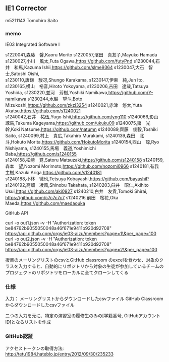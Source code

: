 ## IE1 Corrector
m5211143 Tomohiro Saito

### memo
IE03 Integrated Software I

s1220041,森藤　馨,Kaoru Morito
s1220057,濱田　真友子,Mayuko Hamada
s1230027,小川　風太,Futa Ogawa,https://github.com/futyPnd
s1230044,石井　和馬,Kazuma Ishii,https://github.com/slme9364
s1230047,大石　智士,Satoshi Oishi,			
s1230110,唐鎌　駿冴,Shungo Karakama,
s1230147,伊東　純,Jun Ito,
s1230165,横山　裕音,Hiroto Yokoyama,
s1230206,吉田　達哉,Tatsuya Yoshida,
s1230220,並河　芳樹,Yoshiki Namikawa,https://github.com/Y-namikawa
s1230244,水越　望斗,Boto Mizukoshi,https://github.com/zkzi3254
s1240021,赤津　悠太,Yuta Akatsu,https://github.com/s1240021  
s1240042,石井　祐伍,Yugo Ishii,https://github.com/yng110
s1240066,影山　琢馬,Takuma Kageyama,https://github.com/ukuku09
s1240075,棗　光幹,Koki Natsume,https://github.com/natumn
s1240089,齊藤　俊毅,Toshiki Saito,
s1240099,村上　貴広,Takahiro Murakami,
s1240139,森田　北斗,Hokuto Morita,https://github.com/HokutoMorita
s1240154,西山　諒,Ryo Nishiyama,
s1240155,馬場　義道,Yoshimichi Baba,https://github.com/s1240155  
s1240158,松﨑　覚,Satoru Matsuzaki,https://github.com/s1240158
s1240159,森本　望,Nozomi Morimoto,https://github.com/nozomi0966
s1240181,有我　主樹,Kazuki Ariga,https://github.com/s1240181   
s1240188,小林　徹也,Tetsuya Kobayashi,https://github.com/bayashiP
s1240192,高畑　凌風,Shinobu Takahata,
s1240203,臼井　昭仁,Akihito Usui,https://github.com/aki0927
s1240210,白井　友貴,Tomoki Shirai,	https://github.com/c7c7c7c7
s1240216,前田　桜花,Oka Maeda,https://github.com/maedaouka

GitHub API

curl -o out1.json -v -H "Authorization: token be84762b9055050048a46f671e9411b920d92708" https://api.github.com/orgs/ie03-aizu/members?page=1\&per_page=100
curl -o out2.json -v -H "Authorization: token be84762b9055050048a46f671e9411b920d92708" https://api.github.com/orgs/ie03-aizu/members?page=2\&per_page=100

授業のメーリングリストのcsvとGitHub classroom のexcelを食わせ、対象のクラスを入力すると、自動的にリポジトリから対象の生徒が参加しているチームのプロジェクトのリポジトリをローカルに全てクローンしてくる

### 仕様
入力：
メーリングリストからダウンロードしたcsvファイル
GitHub Classroomからダウンロードしたcsvファイル

二つの入力を元に、特定の演習室の履修生のみの[学籍番号, GitHubアカウントID]となるリストを作成

### GitHub認証
アクセストークンの取得方法:
http://tetu1984.hateblo.jp/entry/2012/09/30/235233
